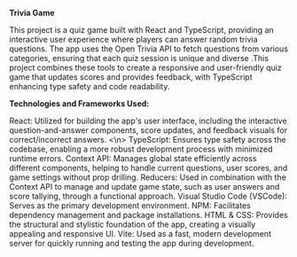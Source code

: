 <b> Trivia Game </b> 

This project is a quiz game built with React and TypeScript, providing an interactive user experience where players can answer random trivia questions. The app uses the Open Trivia API to fetch questions from various categories, ensuring that each quiz session is unique and diverse .This project combines these tools to create a responsive and user-friendly quiz game that updates scores and provides feedback, with TypeScript enhancing type safety and code readability.

<b> Technologies and Frameworks Used: </b> 

React: Utilized for building the app's user interface, including the interactive question-and-answer components, score updates, and feedback visuals for correct/incorrect answers. <\n> 
TypeScript: Ensures type safety across the codebase, enabling a more robust development process with minimized runtime errors.
Context API: Manages global state efficiently across different components, helping to handle current questions, user scores, and game settings without prop drilling.
Reducers: Used in combination with the Context API to manage and update game state, such as user answers and score tallying, through a functional approach.
Visual Studio Code (VSCode): Serves as the primary development environment. 
NPM: Facilitates dependency management and package installations.
HTML & CSS: Provides the structural and stylistic foundation of the app, creating a visually appealing and responsive UI.
Vite: Used as a fast, modern development server for quickly running and testing the app during development.







